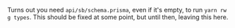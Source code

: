 Turns out you need `api/sb/schema.prisma`, even if it's empty, to run `yarn rw g types`. This should be fixed at some point, but until then, leaving this here.